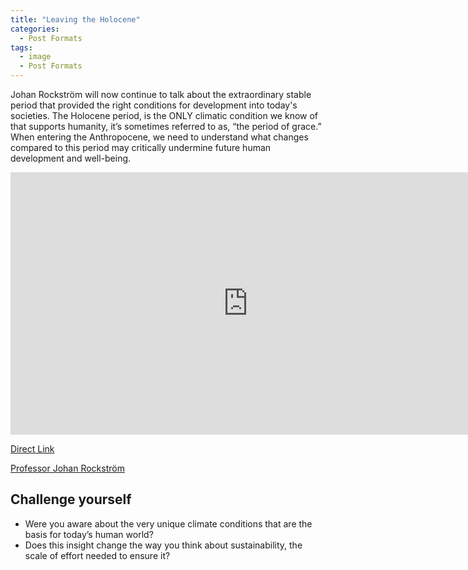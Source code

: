```yaml
---
title: "Leaving the Holocene"
categories:
  - Post Formats
tags:
  - image
  - Post Formats
---
```


Johan Rockström will now continue to talk about the extraordinary stable period that provided the right conditions for development into today's societies. The Holocene period, is the ONLY climatic condition we know of that supports humanity, it’s sometimes referred to as, “the period of grace.” When entering the Anthropocene, we need to understand what changes compared to this period may critically undermine future human development and well-being.


<iframe width="760" height="420" src="https://www.youtube.com/embed/gKYhLEaOgKs" frameborder="0" allowfullscreen></iframe>

[Direct Link](https://www.youtube.com/embed/gKYhLEaOgKs)

[Professor Johan Rockström](http://www.stockholmresilience.org/21/contact/staff/1-16-2008-rockstrom.html)

## Challenge yourself

* Were you aware about the very unique climate conditions that are the basis for today’s human world?
* Does this insight change the way you think about sustainability, the scale of effort needed to ensure it?
